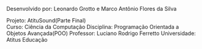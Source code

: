 Desenvolvido por: Leonardo Grotto e Marco Antônio Flores da Silva

Projeto: AtituSound(Parte Final)</br>
Curso: Ciência da Computação
Disciplina: Programação Orientada a Objetos Avançada(POO)
Professor: Luciano Rodrigo Ferretto
Universidade: Atitus Educação
